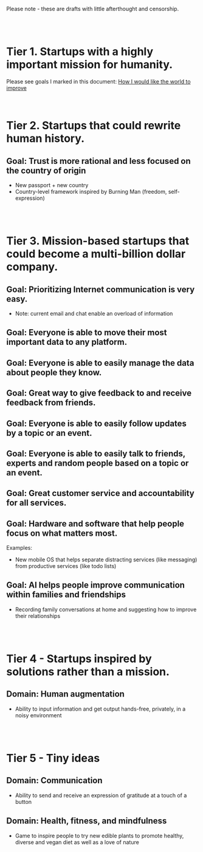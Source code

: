 Please note - these are drafts with little afterthought and censorship.

<br>
<br>

# Tier 1. Startups with a highly important mission for humanity.

Please see goals I marked in this document: [How I would like the world to improve](https://github.com/tilek/about-me/blob/updates/world_strategy/how_i_would_like_the_world_to_improve.md)
<br>
<br>
<br>

# Tier 2. Startups that could rewrite human history.

## Goal: Trust is more rational and less focused on the country of origin
  - New passport + new country
  - Country-level framework inspired by Burning Man (freedom, self-expression)
<br>
<br>

# Tier 3. Mission-based startups that could become a multi-billion dollar company.

## Goal: Prioritizing Internet communication is very easy.
  - Note: current email and chat enable an overload of information

## Goal: Everyone is able to move their most important data to any platform.

## Goal: Everyone is able to easily manage the data about people they know.

## Goal: Great way to give feedback to and receive feedback from friends.

## Goal: Everyone is able to easily follow updates by a topic or an event.

## Goal: Everyone is able to easily talk to friends, experts and random people based on a topic or an event.

## Goal: Great customer service and accountability for all services.

## Goal: Hardware and software that help people focus on what matters most.
Examples:
* New mobile OS that helps separate distracting services (like messaging) from productive services (like todo lists)

## Goal: AI helps people improve communication within families and friendships
* Recording family conversations at home and suggesting how to improve their relationships
<br>
<br>

# Tier 4 - Startups inspired by solutions rather than a mission.

## Domain: Human augmentation
* Ability to input information and get output hands-free, privately, in a noisy environment
<br>
<br>

# Tier 5 - Tiny ideas

## Domain: Communication
* Ability to send and receive an expression of gratitude at a touch of a button

## Domain: Health, fitness, and mindfulness
* Game to inspire people to try new edible plants to promote healthy, diverse and vegan diet as well as a love of nature

